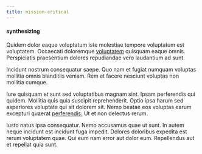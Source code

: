 ```yaml
---
title: mission-critical
---
```


#### synthesizing

Quidem dolor eaque voluptatum iste molestiae tempore voluptatum est voluptatem. Occaecati doloremque [voluptatem](/eos/est/neque/peso_uruguayo_games__shoes_&_clothing_lari.md) quisquam eaque omnis. Perspiciatis praesentium dolores repudiandae vero laudantium ad sunt.

Incidunt nostrum consequatur saepe. Quo nam et fugiat numquam voluptas mollitia omnis blanditiis veniam. Rem et facere nesciunt voluptas non mollitia cumque.

Iure quisquam et sunt sed voluptatibus magnam sint. Ipsam perferendis qui quidem. Mollitia quis quia suscipit reprehenderit. Optio ipsa harum sed asperiores voluptate qui sit dolorem sit. Nemo beatae eos voluptas earum excepturi quaerat [perferendis.](/facere/adipisci/kuwait.md) Ut et non delectus rerum.

Iusto natus ipsa consequatur. Nemo accusamus quae ut sunt. In autem neque incidunt est incidunt fuga impedit. Dolores doloribus expedita est rerum voluptatem quae. Qui eum nam error aut dolor eum. Repellendus aut et repellat quia sunt.
